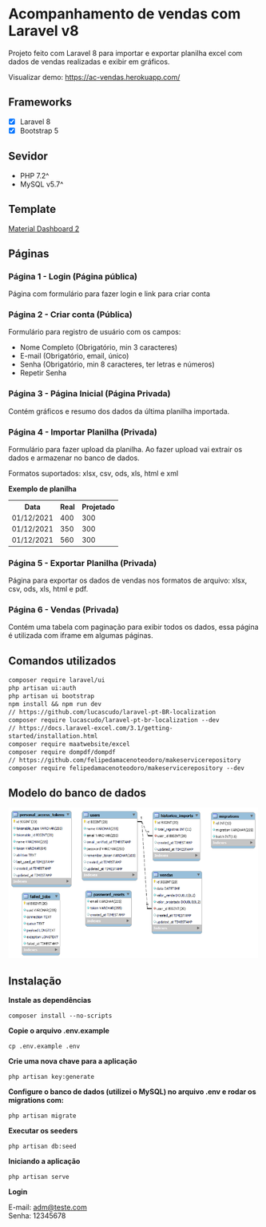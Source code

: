 # Acompanhamento de vendas com Laravel v8
Projeto feito com Laravel 8 para importar e exportar planilha excel com dados de vendas realizadas e exibir em gráficos.

Visualizar demo: https://ac-vendas.herokuapp.com/

## Frameworks
- [x] Laravel 8
- [x] Bootstrap 5

## Sevidor
- PHP 7.2^
- MySQL v5.7^ 

## Template
[Material Dashboard 2](https://www.creative-tim.com/product/material-dashboard)

## Páginas
### Página 1 - Login (Página pública)
Página com formulário para fazer login e link para criar conta

### Página 2 - Criar conta (Pública)
Formulário para registro de usuário com os campos:
- Nome Completo (Obrigatório, min 3 caracteres)
- E-mail (Obrigatório, email, único)
- Senha (Obrigatório, min 8 caracteres, ter letras e números)
- Repetir Senha

### Página 3 - Página Inicial (Página Privada)
Contém gráficos e resumo dos dados da última planilha importada.

<!-- ### Página 3 - Planilhas (Privada)
A página contém uma tabela com todas as planilhas que foram feitas upload, com opções para visualizar, importar, baixar e remover. -->

### Página 4 - Importar Planilha (Privada)
Formulário para fazer upload da planilha. Ao fazer upload vai extrair os dados e armazenar no banco de dados.

Formatos suportados: xlsx, csv, ods, xls, html e xml

**Exemplo de planilha**
<table>
<tr>
<th>Data</th>
<th>Real</th>
<th>Projetado</th>
</tr>
<tr><td>01/12/2021</td><td>400</td><td>300</td> </tr>
<tr><td>01/12/2021</td><td>350</td><td>300</td> </tr>
<tr><td>01/12/2021</td><td>560</td><td>300</td> </tr>
</table>

### Página 5 - Exportar Planilha (Privada)
Página para exportar os dados de vendas nos formatos de arquivo: xlsx, csv, ods, xls, html e pdf.

### Página 6 - Vendas (Privada)
Contém uma tabela com paginação para exibir todos os dados, essa página é utilizada com iframe em algumas páginas.

## Comandos utilizados
```
composer require laravel/ui
php artisan ui:auth
php artisan ui bootstrap
npm install && npm run dev
// https://github.com/lucascudo/laravel-pt-BR-localization 
composer require lucascudo/laravel-pt-br-localization --dev
// https://docs.laravel-excel.com/3.1/getting-started/installation.html
composer require maatwebsite/excel
composer require dompdf/dompdf
// https://github.com/felipedamacenoteodoro/makeservicerepository
composer require felipedamacenoteodoro/makeservicerepository --dev
```

## Modelo do banco de dados
<img src="./docs/imgs/model_bd.png" width="500">

## Instalação
**Instale as dependências**
```
composer install --no-scripts
```
**Copie o arquivo .env.example**
```
cp .env.example .env
```
**Crie uma nova chave para a aplicação** 
```
php artisan key:generate
```
**Configure o banco de dados (utilizei o MySQL) no arquivo .env e rodar os migrations com:**
```
php artisan migrate
```
**Executar os seeders**
```
php artisan db:seed
```
**Iniciando a aplicação**
```
php artisan serve
```
**Login**

E-mail: adm@teste.com<br>
Senha: 12345678
